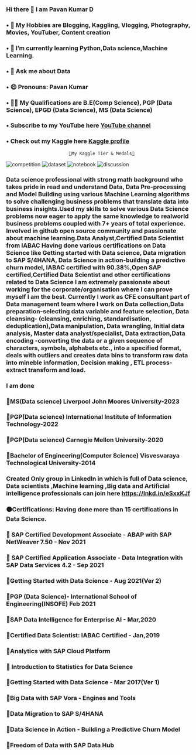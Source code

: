                                                            
### Hi there 👋 I am Pavan Kumar D

### •	🎥 My Hobbies are Blogging, Kaggling, Vlogging, Photography, Movies, YouTuber, Content creation
### •	🌱 I’m currently learning Python,Data science,Machine Learning.
### •	💬 Ask me about Data
### •	😄 Pronouns: Pavan Kumar
### •	🧑‍🎓 My Qualifications are B.E(Comp Science), PGP (Data Science), EPGD (Data Science), MS (Data Science)
### • Subscribe to my YouTube here [YouTube channel](https://youtube.com/@PavanKumar26)
### • Check out my Kaggle here [Kaggle profile](https://www.kaggle.com/mragpavank)



                            🥇My Kaggle Tier & Medals🥇 
![competition](https://road-to-kaggle-grandmaster.vercel.app/api/badges/mragpavank/competition/light)
![dataset](https://road-to-kaggle-grandmaster.vercel.app/api/badges/mragpavank/dataset/light)
![notebook](https://road-to-kaggle-grandmaster.vercel.app/api/badges/mragpavank/notebook/light)
![discussion](https://road-to-kaggle-grandmaster.vercel.app/api/badges/mragpavank/discussion/light)


### Data science professional with strong math background who takes pride in read and understand Data, Data Pre-processing and Model Building using various Machine Learning algorithms to solve challenging business problems that translate data into business insights.Used my skills to solve various Data Science problems now eager to apply the same knowledge to realworld business problems coupled with 7+ years of total experience. Involved in github open source community and passionate about machine learning.Data Analyst,Certified Data Scientist from IABAC Having done various certifications on Data Science like Getting started with Data science, Data migration to SAP S/4HANA, Data Science in action-building a predictive churn model, IABAC certified with 90.38%,Open SAP certified,Certified Data Scientist and other certifications related to Data Science I am extremely passionate about working for the corporate/organisation where I can prove myself I am the best. Currently I work as CFE consultant part of Data management team where I work on Data collection,Data preparation-selecting data variable and feature selection, Data cleansing- (cleansing, enriching, standardisation, deduplication),Data manipulation, Data wrangling, Initial data analysis, Master data analyst/specialist, Data extraction,Data encoding -converting the data or a given sequence of characters, symbols, alphabets etc., into a specified format, deals with outliers and creates data bins to transform raw data into mineble information, Decision making , ETL process-extract transform and load.


### I am done

### 🔷MS(Data science) Liverpool John Moores University-2023
### 🔷PGP(Data science) International Institute of Information Technology-2022
### 🔷PGP(Data science) Carnegie Mellon University-2020
### 🔷Bachelor of Engineering(Computer Science) Visvesvaraya Technological University-2014

### Created Only group in LinkedIn in which is full of Data science, Data scientists ,Machine learning ,Big data and Artificial intelligence professionals can join here https://lnkd.in/eSxxKJf

### ⚫Certifications: Having done more than 15 certifications in Data Science.

### 🔷 SAP Certified Development Associate - ABAP with SAP NetWeaver 7.50 - Nov 2021
### 🔷 SAP Certified Application Associate - Data Integration with SAP Data Services 4.2 - Sep 2021
### 🔷Getting Started with Data Science - Aug 2021(Ver 2)
### 🔷PGP (Data Science)- International School of Engineering(INSOFE) Feb 2021
### 🔷SAP Data Intelligence for Enterprise AI - Mar,2020
### 🔷Certified Data Scientist: IABAC Certified - Jan,2019
### 🔷Analytics with SAP Cloud Platform
### 🔷 Introduction to Statistics for Data Science
### 🔷Getting Started with Data Science - Mar 2017(Ver 1)
### 🔷Big Data with SAP Vora - Engines and Tools
### 🔷Data Migration to SAP S/4HANA
### 🔷Data Science in Action - Building a Predictive Churn Model
### 🔷Freedom of Data with SAP Data Hub
